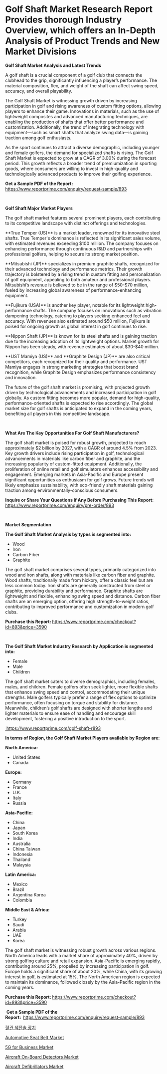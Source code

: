 <p><h1>Golf Shaft Market Research Report Provides thorough Industry Overview, which offers an In-Depth Analysis of Product Trends and New Market Divisions</h1></p><p><strong>Golf Shaft Market Analysis and Latest Trends</strong></p>
<p><p>A golf shaft is a crucial component of a golf club that connects the clubhead to the grip, significantly influencing a player’s performance. The material composition, flex, and weight of the shaft can affect swing speed, accuracy, and overall playability. </p><p>The Golf Shaft Market is witnessing growth driven by increasing participation in golf and rising awareness of custom fitting options, allowing players to enhance their game. Innovations in materials, such as the use of lightweight composites and advanced manufacturing techniques, are enabling the production of shafts that offer better performance and customization. Additionally, the trend of integrating technology with equipment—such as smart shafts that analyze swing data—is gaining traction among golf enthusiasts.</p><p>As the sport continues to attract a diverse demographic, including younger and female golfers, the demand for specialized shafts is rising. The Golf Shaft Market is expected to grow at a CAGR of 3.00% during the forecast period. This growth reflects a broader trend of premiumization in sporting goods, where consumers are willing to invest in high-quality and technologically advanced products to improve their golfing experience.</p></p>
<p><strong>Get a Sample PDF of the Report:&nbsp;</strong> <a href="https://www.reportprime.com/enquiry/request-sample/893">https://www.reportprime.com/enquiry/request-sample/893</a></p>
<p>&nbsp;</p>
<p><strong>Golf Shaft Major Market Players</strong></p>
<p><p>The golf shaft market features several prominent players, each contributing to its competitive landscape with distinct offerings and technologies. </p><p>**True Temper (US)** is a market leader, renowned for its innovative steel shafts. True Temper's dominance is reflected in its significant sales volume, with estimated revenues exceeding $100 million. The company focuses on enhancing performance through continuous R&D and partnerships with professional golfers, helping to secure its strong market position.</p><p>**Mitsubishi (JP)** specializes in premium graphite shafts, recognized for their advanced technology and performance metrics. Their growth trajectory is bolstered by a rising trend in custom fitting and personalization of golf equipment, appealing to both amateur and professional players. Mitsubishi’s revenue is believed to be in the range of $50-$70 million, fueled by increasing global awareness of performance-enhancing equipment.</p><p>**Fujikura (USA)** is another key player, notable for its lightweight high-performance shafts. The company focuses on innovations such as vibration dampening technology, catering to players seeking enhanced feel and accuracy. With revenues also estimated around $50 million, Fujikura is poised for ongoing growth as global interest in golf continues to rise.</p><p>**Nippon Shaft (JP)** is known for its steel shafts and is gaining traction due to the increasing adoption of its lightweight options. Market growth for Nippon has been steady, with revenue estimates of about $30-$40 million.</p><p>**UST Mamiya (US)** and **Graphite Design (JP)** are also critical competitors, each recognized for their quality and performance. UST Mamiya engages in strong marketing strategies that boost brand recognition, while Graphite Design emphasizes performance consistency and innovation.</p><p>The future of the golf shaft market is promising, with projected growth driven by technological advancements and increased participation in golf globally. As custom fitting becomes more popular, demand for high-quality, performance-oriented shafts is expected to rise accordingly. The global market size for golf shafts is anticipated to expand in the coming years, benefiting all players in this competitive landscape.</p></p>
<p>&nbsp;</p>
<p><strong>What Are The Key Opportunities For Golf Shaft Manufacturers?</strong></p>
<p><p>The golf shaft market is poised for robust growth, projected to reach approximately $2 billion by 2027, with a CAGR of around 4.5% from 2023. Key growth drivers include rising participation in golf, technological advancements in materials like carbon fiber and graphite, and the increasing popularity of custom-fitted equipment. Additionally, the proliferation of online retail and golf simulators enhances accessibility and engagement. Emerging markets in Asia-Pacific and Europe present significant opportunities as enthusiasm for golf grows. Future trends will likely emphasize sustainability, with eco-friendly shaft materials gaining traction among environmentally-conscious consumers.</p></p>
<p><strong>Inquire or Share Your Questions If Any Before Purchasing This Report:</strong> <a href="https://www.reportprime.com/enquiry/pre-order/893">https://www.reportprime.com/enquiry/pre-order/893</a></p>
<p>&nbsp;</p>
<p><strong>Market Segmentation</strong></p>
<p><strong>The Golf Shaft Market Analysis by types is segmented into:</strong></p>
<p><ul><li>Wood</li><li>Iron</li><li>Carbon Fiber</li><li>Graphite</li></ul></p>
<p><p>The golf shaft market comprises several types, primarily categorized into wood and iron shafts, along with materials like carbon fiber and graphite. Wood shafts, traditionally made from hickory, offer a classic feel but are less common today. Iron shafts are generally constructed from steel or graphite, providing durability and performance. Graphite shafts are lightweight and flexible, enhancing swing speed and distance. Carbon fiber shafts are an emerging option, offering high strength-to-weight ratios, contributing to improved performance and customization in modern golf clubs.</p></p>
<p><strong>Purchase this Report:&nbsp;</strong><a href="https://www.reportprime.com/checkout?id=893&price=3590">https://www.reportprime.com/checkout?id=893&price=3590</a></p>
<p>&nbsp;</p>
<p><strong>The Golf Shaft Market Industry Research by Application is segmented into:</strong></p>
<p><ul><li>Female</li><li>Male</li><li>Children</li></ul></p>
<p><p>The golf shaft market caters to diverse demographics, including females, males, and children. Female golfers often seek lighter, more flexible shafts that enhance swing speed and control, accommodating their unique strengths. Male golfers typically prefer a range of flex options to optimize performance, often focusing on torque and stability for distance. Meanwhile, children’s golf shafts are designed with shorter lengths and lighter materials to ensure ease of handling and encourage skill development, fostering a positive introduction to the sport.</p></p>
<p><a href="https://www.reportprime.com/golf-shaft-r893">&nbsp;https://www.reportprime.com/golf-shaft-r893</a></p>
<p><strong>In terms of Region, the Golf Shaft Market Players available by Region are:</strong></p>
<p>
    <p> <strong> North America: </strong>
        <ul>
            <li>United States</li>
            <li>Canada</li>
        </ul>
        </p> 
    <p> <strong> Europe: </strong>
        <ul>
            <li>Germany</li>
            <li>France</li>
            <li>U.K.</li>
            <li>Italy</li>
            <li>Russia</li>
        </ul>
        </p> 
    <p> <strong> Asia-Pacific: </strong>
        <ul>
            <li>China</li>
            <li>Japan</li>
            <li>South Korea</li>
            <li>India</li>
            <li>Australia</li>
            <li>China Taiwan</li>
            <li>Indonesia</li>
            <li>Thailand</li>
            <li>Malaysia</li>
        </ul>
        </p> 
    <p> <strong> Latin America: </strong>
        <ul>
            <li>Mexico</li>
            <li>Brazil</li>
            <li>Argentina Korea</li>
            <li>Colombia</li>
        </ul>
        </p> 
    <p> <strong> Middle East & Africa: </strong>
        <ul>
            <li>Turkey</li>
            <li>Saudi</li>
            <li>Arabia</li>
            <li>UAE</li>
            <li>Korea</li>
        </ul>
    </p>
    </p>
<p><p>The golf shaft market is witnessing robust growth across various regions. North America leads with a market share of approximately 40%, driven by strong golfing culture and retail expansion. Asia-Pacific is emerging rapidly, contributing around 25%, propelled by increasing participation in golf. Europe holds a significant share of about 20%, while China, with its growing interest in golf, is estimated at 15%. The North American region is expected to maintain its dominance, followed closely by the Asia-Pacific region in the coming years.</p></p>
<p><strong>Purchase this Report: </strong><a href="https://www.reportprime.com/checkout?id=893&price=3590">https://www.reportprime.com/checkout?id=893&price=3590</a></p>
<p>&nbsp;<strong>Get a Sample PDF of the Report:&nbsp;&nbsp;</strong><a href="https://www.reportprime.com/enquiry/request-sample/893">https://www.reportprime.com/enquiry/request-sample/893</a></p>
<p><strong></strong></p>
<p><p><a href="https://medium.com/@sheldondtickinson9867/%ED%98%88%EA%B4%80-%EC%83%89%EC%A0%84%EC%88%A0-%EC%9E%A5%EC%B9%98-%EC%8B%9C%EC%9E%A5-%ED%83%90%EC%83%89-%ED%8A%B8%EB%A0%8C%EB%93%9C-%EB%8F%84%EC%A0%84-%EA%B3%BC%EC%A0%9C-%EA%B7%B8%EB%A6%AC%EA%B3%A0-%ED%98%81%EC%8B%A0-2024-2031-7cce5f0cd46e">혈관 색전술 장치</a></p><p><a href="https://www.linkedin.com/pulse/exploring-automotive-seat-belt-market-dynamics-global-9bf0f?trackingId=9Im2bB91RVSiQqPBh%2BSPgw%3D%3D">Automotive Seat Belt Market</a></p><p><a href="https://medium.com/@foxworth8231/5g-for-business-market-size-growth-trends-statistics-forecasts-2024-2031-037ad8724638">5G for Business Market</a></p><p><a href="https://issuu.com/reportprime-2/docs/aircraft-on-board-detectors-market-_a3da4389d31395">Aircraft On-Board Detectors Market</a></p><p><a href="https://issuu.com/reportprime-2/docs/aircraft-defibrillators-market-size_8fd1f031c02af8">Aircraft Defibrillators Market</a></p></p>